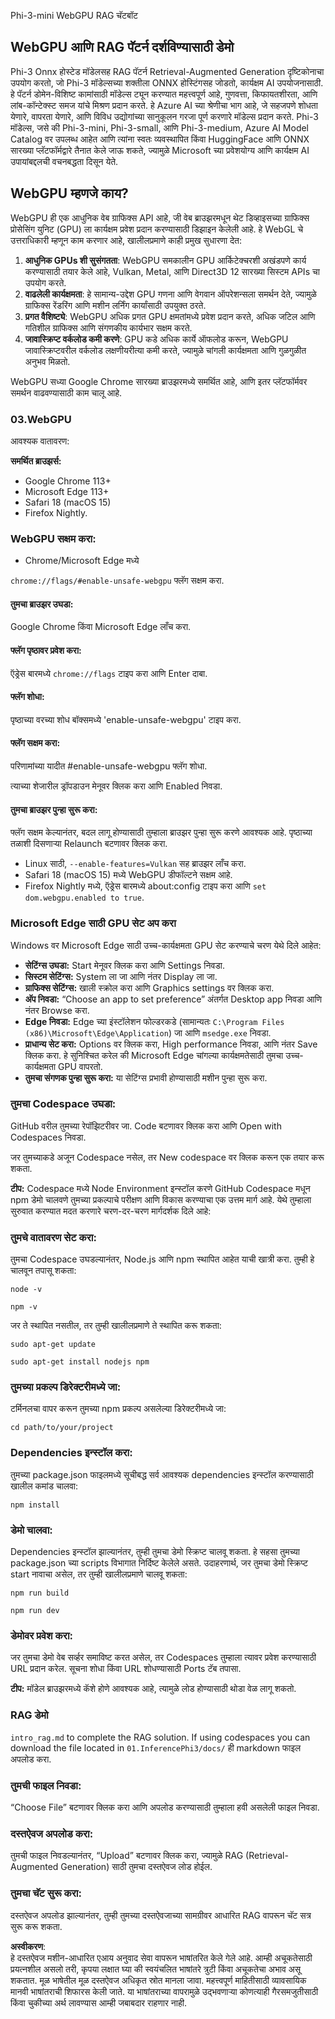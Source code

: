 Phi-3-mini WebGPU RAG चॅटबॉट

## WebGPU आणि RAG पॅटर्न दर्शविण्यासाठी डेमो
Phi-3 Onnx होस्टेड मॉडेलसह RAG पॅटर्न Retrieval-Augmented Generation दृष्टिकोनाचा उपयोग करतो, जो Phi-3 मॉडेल्सच्या शक्तीला ONNX होस्टिंगसह जोडतो, कार्यक्षम AI उपयोजनासाठी. हे पॅटर्न डोमेन-विशिष्ट कामांसाठी मॉडेल्स ट्यून करण्यात महत्त्वपूर्ण आहे, गुणवत्ता, किफायतशीरता, आणि लांब-कॉन्टेक्स्ट समज यांचे मिश्रण प्रदान करते. हे Azure AI च्या श्रेणीचा भाग आहे, जे सहजपणे शोधता येणारे, वापरता येणारे, आणि विविध उद्योगांच्या सानुकूलन गरजा पूर्ण करणारे मॉडेल्स प्रदान करते. Phi-3 मॉडेल्स, जसे की Phi-3-mini, Phi-3-small, आणि Phi-3-medium, Azure AI Model Catalog वर उपलब्ध आहेत आणि त्यांना स्वतः व्यवस्थापित किंवा HuggingFace आणि ONNX सारख्या प्लॅटफॉर्मद्वारे तैनात केले जाऊ शकते, ज्यामुळे Microsoft च्या प्रवेशयोग्य आणि कार्यक्षम AI उपायांबद्दलची वचनबद्धता दिसून येते.

## WebGPU म्हणजे काय?
WebGPU ही एक आधुनिक वेब ग्राफिक्स API आहे, जी वेब ब्राउझरमधून थेट डिव्हाइसच्या ग्राफिक्स प्रोसेसिंग युनिट (GPU) ला कार्यक्षम प्रवेश प्रदान करण्यासाठी डिझाइन केलेली आहे. हे WebGL चे उत्तराधिकारी म्हणून काम करणार आहे, खालीलप्रमाणे काही प्रमुख सुधारणा देत:

1. **आधुनिक GPUs शी सुसंगतता**: WebGPU समकालीन GPU आर्किटेक्चरशी अखंडपणे कार्य करण्यासाठी तयार केले आहे, Vulkan, Metal, आणि Direct3D 12 सारख्या सिस्टम APIs चा उपयोग करते.
2. **वाढलेली कार्यक्षमता**: हे सामान्य-उद्देश GPU गणना आणि वेगवान ऑपरेशन्सला समर्थन देते, ज्यामुळे ग्राफिक्स रेंडरिंग आणि मशीन लर्निंग कार्यांसाठी उपयुक्त ठरते.
3. **प्रगत वैशिष्ट्ये**: WebGPU अधिक प्रगत GPU क्षमतांमध्ये प्रवेश प्रदान करते, अधिक जटिल आणि गतिशील ग्राफिक्स आणि संगणकीय कार्यभार सक्षम करते.
4. **जावास्क्रिप्ट वर्कलोड कमी करणे**: GPU कडे अधिक कार्ये ऑफलोड करून, WebGPU जावास्क्रिप्टवरील वर्कलोड लक्षणीयरीत्या कमी करते, ज्यामुळे चांगली कार्यक्षमता आणि गुळगुळीत अनुभव मिळतो.

WebGPU सध्या Google Chrome सारख्या ब्राउझरमध्ये समर्थित आहे, आणि इतर प्लॅटफॉर्मवर समर्थन वाढवण्यासाठी काम चालू आहे.

### 03.WebGPU
आवश्यक वातावरण:

**समर्थित ब्राउझर्स:** 
- Google Chrome 113+
- Microsoft Edge 113+
- Safari 18 (macOS 15)
- Firefox Nightly.

### WebGPU सक्षम करा:

- Chrome/Microsoft Edge मध्ये 

`chrome://flags/#enable-unsafe-webgpu` फ्लॅग सक्षम करा.

#### तुमचा ब्राउझर उघडा:
Google Chrome किंवा Microsoft Edge लाँच करा.

#### फ्लॅग पृष्ठावर प्रवेश करा:
ऍड्रेस बारमध्ये `chrome://flags` टाइप करा आणि Enter दाबा.

#### फ्लॅग शोधा:
पृष्ठाच्या वरच्या शोध बॉक्समध्ये 'enable-unsafe-webgpu' टाइप करा.

#### फ्लॅग सक्षम करा:
परिणामांच्या यादीत #enable-unsafe-webgpu फ्लॅग शोधा.

त्याच्या शेजारील ड्रॉपडाउन मेनूवर क्लिक करा आणि Enabled निवडा.

#### तुमचा ब्राउझर पुन्हा सुरू करा:

फ्लॅग सक्षम केल्यानंतर, बदल लागू होण्यासाठी तुम्हाला ब्राउझर पुन्हा सुरू करणे आवश्यक आहे. पृष्ठाच्या तळाशी दिसणाऱ्या Relaunch बटणावर क्लिक करा.

- Linux साठी, `--enable-features=Vulkan` सह ब्राउझर लाँच करा.
- Safari 18 (macOS 15) मध्ये WebGPU डीफॉल्टने सक्षम आहे.
- Firefox Nightly मध्ये, ऍड्रेस बारमध्ये about:config टाइप करा आणि `set dom.webgpu.enabled to true`.

### Microsoft Edge साठी GPU सेट अप करा

Windows वर Microsoft Edge साठी उच्च-कार्यक्षमता GPU सेट करण्याचे चरण येथे दिले आहेत:

- **सेटिंग्स उघडा:** Start मेनूवर क्लिक करा आणि Settings निवडा.
- **सिस्टम सेटिंग्स:** System ला जा आणि नंतर Display ला जा.
- **ग्राफिक्स सेटिंग्स:** खाली स्क्रोल करा आणि Graphics settings वर क्लिक करा.
- **अ‍ॅप निवडा:** “Choose an app to set preference” अंतर्गत Desktop app निवडा आणि नंतर Browse करा.
- **Edge निवडा:** Edge च्या इंस्टॉलेशन फोल्डरकडे (सामान्यतः `C:\Program Files (x86)\Microsoft\Edge\Application`) जा आणि `msedge.exe` निवडा.
- **प्राधान्य सेट करा:** Options वर क्लिक करा, High performance निवडा, आणि नंतर Save क्लिक करा.
हे सुनिश्चित करेल की Microsoft Edge चांगल्या कार्यक्षमतेसाठी तुमचा उच्च-कार्यक्षमता GPU वापरतो.
- **तुमचा संगणक पुन्हा सुरू करा:** या सेटिंग्स प्रभावी होण्यासाठी मशीन पुन्हा सुरू करा.

### तुमचा Codespace उघडा:
GitHub वरील तुमच्या रेपॉझिटरीवर जा.
Code बटणावर क्लिक करा आणि Open with Codespaces निवडा.

जर तुमच्याकडे अजून Codespace नसेल, तर New codespace वर क्लिक करून एक तयार करू शकता.

**टीप:** Codespace मध्ये Node Environment इन्स्टॉल करणे
GitHub Codespace मधून npm डेमो चालवणे तुमच्या प्रकल्पाचे परीक्षण आणि विकास करण्याचा एक उत्तम मार्ग आहे. येथे तुम्हाला सुरुवात करण्यात मदत करणारे चरण-दर-चरण मार्गदर्शक दिले आहे:

### तुमचे वातावरण सेट करा:
तुमचा Codespace उघडल्यानंतर, Node.js आणि npm स्थापित आहेत याची खात्री करा. तुम्ही हे चालवून तपासू शकता:
```
node -v
```
```
npm -v
```

जर ते स्थापित नसतील, तर तुम्ही खालीलप्रमाणे ते स्थापित करू शकता:
```
sudo apt-get update
```
```
sudo apt-get install nodejs npm
```

### तुमच्या प्रकल्प डिरेक्टरीमध्ये जा:
टर्मिनलचा वापर करून तुमच्या npm प्रकल्प असलेल्या डिरेक्टरीमध्ये जा:
```
cd path/to/your/project
```

### Dependencies इन्स्टॉल करा:
तुमच्या package.json फाइलमध्ये सूचीबद्ध सर्व आवश्यक dependencies इन्स्टॉल करण्यासाठी खालील कमांड चालवा:

```
npm install
```

### डेमो चालवा:
Dependencies इन्स्टॉल झाल्यानंतर, तुम्ही तुमचा डेमो स्क्रिप्ट चालवू शकता. हे सहसा तुमच्या package.json च्या scripts विभागात निर्दिष्ट केलेले असते. उदाहरणार्थ, जर तुमचा डेमो स्क्रिप्ट start नावाचा असेल, तर तुम्ही खालीलप्रमाणे चालवू शकता:

```
npm run build
```
```
npm run dev
```

### डेमोवर प्रवेश करा:
जर तुमचा डेमो वेब सर्व्हर समाविष्ट करत असेल, तर Codespaces तुम्हाला त्यावर प्रवेश करण्यासाठी URL प्रदान करेल. सूचना शोधा किंवा URL शोधण्यासाठी Ports टॅब तपासा.

**टीप:** मॉडेल ब्राउझरमध्ये कॅशे होणे आवश्यक आहे, त्यामुळे लोड होण्यासाठी थोडा वेळ लागू शकतो.

### RAG डेमो
`intro_rag.md` to complete the RAG solution. If using codespaces you can download the file located in `01.InferencePhi3/docs/` ही markdown फाइल अपलोड करा.

### तुमची फाइल निवडा:
“Choose File” बटणावर क्लिक करा आणि अपलोड करण्यासाठी तुम्हाला हवी असलेली फाइल निवडा.

### दस्तऐवज अपलोड करा:
तुमची फाइल निवडल्यानंतर, “Upload” बटणावर क्लिक करा, ज्यामुळे RAG (Retrieval-Augmented Generation) साठी तुमचा दस्तऐवज लोड होईल.

### तुमचा चॅट सुरू करा:
दस्तऐवज अपलोड झाल्यानंतर, तुम्ही तुमच्या दस्तऐवजाच्या सामग्रीवर आधारित RAG वापरून चॅट सत्र सुरू करू शकता.

**अस्वीकरण**:  
हे दस्तऐवज मशीन-आधारित एआय अनुवाद सेवा वापरून भाषांतरित केले गेले आहे. आम्ही अचूकतेसाठी प्रयत्नशील असलो तरी, कृपया लक्षात घ्या की स्वयंचलित भाषांतरे त्रुटी किंवा अचूकतेचा अभाव असू शकतात. मूळ भाषेतील मूळ दस्तऐवज अधिकृत स्रोत मानला जावा. महत्त्वपूर्ण माहितीसाठी व्यावसायिक मानवी भाषांतराची शिफारस केली जाते. या भाषांतराच्या वापरामुळे उद्भवणाऱ्या कोणत्याही गैरसमजुतीसाठी किंवा चुकीच्या अर्थ लावण्यास आम्ही जबाबदार राहणार नाही.